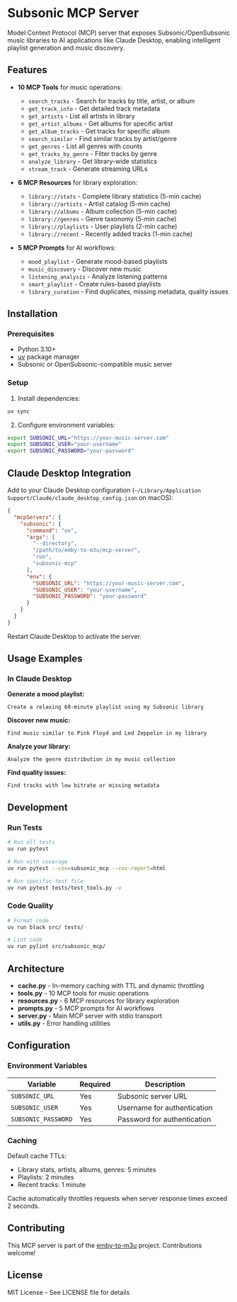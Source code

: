 # Subsonic MCP Server

Model Context Protocol (MCP) server that exposes Subsonic/OpenSubsonic music libraries to AI applications like Claude Desktop, enabling intelligent playlist generation and music discovery.

## Features

- **10 MCP Tools** for music operations:
  - `search_tracks` - Search for tracks by title, artist, or album
  - `get_track_info` - Get detailed track metadata
  - `get_artists` - List all artists in library
  - `get_artist_albums` - Get albums for specific artist
  - `get_album_tracks` - Get tracks for specific album
  - `search_similar` - Find similar tracks by artist/genre
  - `get_genres` - List all genres with counts
  - `get_tracks_by_genre` - Filter tracks by genre
  - `analyze_library` - Get library-wide statistics
  - `stream_track` - Generate streaming URLs

- **6 MCP Resources** for library exploration:
  - `library://stats` - Complete library statistics (5-min cache)
  - `library://artists` - Artist catalog (5-min cache)
  - `library://albums` - Album collection (5-min cache)
  - `library://genres` - Genre taxonomy (5-min cache)
  - `library://playlists` - User playlists (2-min cache)
  - `library://recent` - Recently added tracks (1-min cache)

- **5 MCP Prompts** for AI workflows:
  - `mood_playlist` - Generate mood-based playlists
  - `music_discovery` - Discover new music
  - `listening_analysis` - Analyze listening patterns
  - `smart_playlist` - Create rules-based playlists
  - `library_curation` - Find duplicates, missing metadata, quality issues

## Installation

### Prerequisites

- Python 3.10+
- [uv](https://docs.astral.sh/uv/) package manager
- Subsonic or OpenSubsonic-compatible music server

### Setup

1. Install dependencies:
```bash
uv sync
```

2. Configure environment variables:
```bash
export SUBSONIC_URL="https://your-music-server.com"
export SUBSONIC_USER="your-username"
export SUBSONIC_PASSWORD="your-password"
```

## Claude Desktop Integration

Add to your Claude Desktop configuration (`~/Library/Application Support/Claude/claude_desktop_config.json` on macOS):

```json
{
  "mcpServers": {
    "subsonic": {
      "command": "uv",
      "args": [
        "--directory",
        "/path/to/emby-to-m3u/mcp-server",
        "run",
        "subsonic-mcp"
      ],
      "env": {
        "SUBSONIC_URL": "https://your-music-server.com",
        "SUBSONIC_USER": "your-username",
        "SUBSONIC_PASSWORD": "your-password"
      }
    }
  }
}
```

Restart Claude Desktop to activate the server.

## Usage Examples

### In Claude Desktop

**Generate a mood playlist:**
```
Create a relaxing 60-minute playlist using my Subsonic library
```

**Discover new music:**
```
Find music similar to Pink Floyd and Led Zeppelin in my library
```

**Analyze your library:**
```
Analyze the genre distribution in my music collection
```

**Find quality issues:**
```
Find tracks with low bitrate or missing metadata
```

## Development

### Run Tests

```bash
# Run all tests
uv run pytest

# Run with coverage
uv run pytest --cov=subsonic_mcp --cov-report=html

# Run specific test file
uv run pytest tests/test_tools.py -v
```

### Code Quality

```bash
# Format code
uv run black src/ tests/

# Lint code
uv run pylint src/subsonic_mcp/
```

## Architecture

- **cache.py** - In-memory caching with TTL and dynamic throttling
- **tools.py** - 10 MCP tools for music operations
- **resources.py** - 6 MCP resources for library exploration
- **prompts.py** - 5 MCP prompts for AI workflows
- **server.py** - Main MCP server with stdio transport
- **utils.py** - Error handling utilities

## Configuration

### Environment Variables

| Variable | Required | Description |
|----------|----------|-------------|
| `SUBSONIC_URL` | Yes | Subsonic server URL |
| `SUBSONIC_USER` | Yes | Username for authentication |
| `SUBSONIC_PASSWORD` | Yes | Password for authentication |

### Caching

Default cache TTLs:
- Library stats, artists, albums, genres: 5 minutes
- Playlists: 2 minutes
- Recent tracks: 1 minute

Cache automatically throttles requests when server response times exceed 2 seconds.

## Contributing

This MCP server is part of the [emby-to-m3u](https://github.com/troykelly/emby-to-m3u) project. Contributions welcome!

## License

MIT License - See LICENSE file for details
